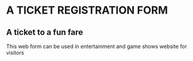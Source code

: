 # A TICKET REGISTRATION FORM
## A ticket to a fun fare
This web form can be used in entertainment and game shows website for visitors 